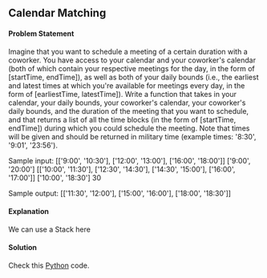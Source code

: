 ## Calendar Matching

#### Problem Statement


Imagine that you want to schedule a meeting of a certain duration with a coworker. You have access to your calendar and your coworker's
calendar (both of which contain your respective meetings for the day, in the form of [startTime, endTime]), as well as both of your daily
bounds (i.e., the earliest and latest times at which you're available for meetings every day, in the form of [earliestTime, latestTime]). Write a
function that takes in your calendar, your daily bounds, your coworker's calendar, your coworker's daily bounds, and the duration of the
meeting that you want to schedule, and that returns a list of all the time blocks (in the form of [startTime, endTime]) during which you could
schedule the meeting. Note that times will be given and should be returned in military time (example times: '8:30', '9:01', '23:56').

Sample input:
[['9:00', '10:30'], ['12:00', '13:00'], ['16:00', '18:00']]
['9:00', '20:00']
[['10:00', '11:30'], ['12:30', '14:30'], ['14:30', '15:00'], ['16:00', '17:00']]
['10:00', '18:30']
30

Sample output: [['11:30', '12:00'], ['15:00', '16:00'], ['18:00', '18:30']]



#### Explanation

We can use a Stack here


#### Solution

Check this [Python](../python/Calendar_Matching.py) code.

